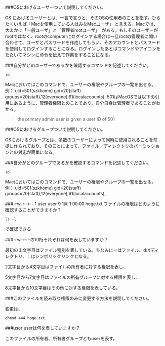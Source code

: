 ###OSにおけるユーザーついて説明してください。

OS におけるユーザーとは、一言で言うと、そのOSの使用者のことを指す。ひらたくいえば「Macを使用している人はみなMacユーザ」 と言える。Macでは、大まかに「一般ユーザ」と「管理者rootユーザ」　がある。もしそのユーザーがrootではなく、rootのcomputerにログインする場合は一旦rootの管理者に問い合わせて、ユーザとパスワードを作成してもらい、そのアカウントとパスワードを使用してログインすることになる。ログインしたあとはコマンドやアイコンをたたいてマシンに命令を伝えて作業をすることになる。

###自分がどのユーザーであるかを確認するコマンドを記述してください。

```
id
```
Macにおいてはこのコマンドで、ユーザーの権限やグループの一覧を出せる。
例：
uid=501(szkhome) gid=20(staff) groups=20(staff),12(everyone),61(localaccounts),
501はMacOSでは以下の引用にあるように、管理者権限とのことであり、自分自身は管理者であることがわかる。
>the primary admin user is given a user ID of 501

###OSにおけるグループついて説明してください。

OSにおけるグループとは、多数のユーザーによって同時に使用されることを前提に作られており、そのことによって、ファイル／ディレクトリのパーミッションとの対応が簡単になる。

###自分がどのグループであるかを確認するコマンドを記述してください。

```
id
```
Macにおいてはこのコマンドで、ユーザーの権限やグループの一覧を出せる。
例：
uid=501(szkhome) gid=20(staff) groups=20(staff),12(everyone),61(localaccounts),

###-rw-r--r--  1 user user      9  1月 1 00:00 hoge.txt ファイルの権限はどのように確認することができますか？

```
ls -l
```
で確認できる

###-rw-r–r–の10桁それぞれは何を表していますか？

最初の１文字目はファイル種別を表している。ちなみにーはファイル、dはディレクトリ、｜はシンボリックリンクとなる。

2文字目から4文字目はファイルの所有者に対する権限を表し、

5文字目から7文字目はファイルの所有グループに対する権限を表し、

8文字目から10文字目はその他に対する権限を表している。

###このファイルを読み取り権限のみに変更する方法を説明してください。

変更は、

```
chmod 444 hoge.txt
```

###user userは何を表していますか？

このファイルの所有者、所有者グループともuserを表す。
